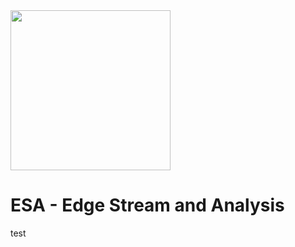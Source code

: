 <img src="https://github.com/user-attachments/assets/a7277dfd-e266-4f08-85a0-c5852a2d93eb" width="256px"/>

# ESA - Edge Stream and Analysis
test
